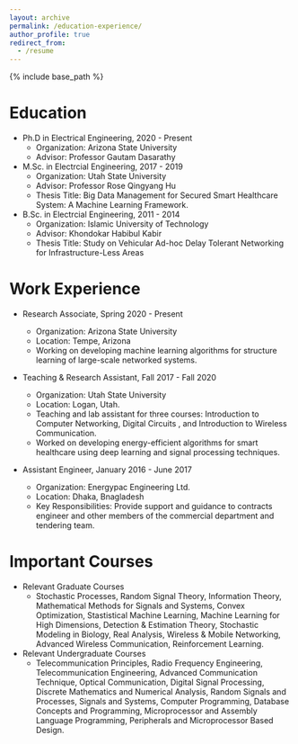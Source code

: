 ```yaml
---
layout: archive
permalink: /education-experience/
author_profile: true
redirect_from:
  - /resume
---
```


{% include base_path %}

Education
======
* Ph.D in Electrical Engineering, 2020 - Present
  * Organization: Arizona State University
  * Advisor: Professor Gautam Dasarathy
* M.Sc. in Electrcial Engineering, 2017 - 2019
  * Organization: Utah State University
  * Advisor: Professor Rose Qingyang Hu
  * Thesis Title: Big Data Management for Secured Smart Healthcare System: A Machine Learning Framework.
* B.Sc. in Electrcial Engineering, 2011 - 2014
  * Organization: Islamic University of Technology
  * Advisor:  Khondokar Habibul Kabir 
  * Thesis Title: Study on Vehicular Ad-hoc Delay Tolerant Networking for Infrastructure-Less Areas
  
Work Experience
======
* Research Associate, Spring 2020 - Present
  * Organization: Arizona State University
  * Location: Tempe, Arizona
  * Working on developing machine learning algorithms for structure learning of large-scale networked systems.

* Teaching & Research Assistant, Fall 2017 - Fall 2020
  * Organization: Utah State University
  * Location: Logan, Utah.
  * Teaching and lab assistant for three courses: Introduction to Computer Networking, Digital Circuits , and Introduction to Wireless Communication.
  * Worked on developing energy-efficient algorithms for smart healthcare using deep learning and signal processing techniques.

* Assistant Engineer, January 2016 - June 2017
  * Organization: Energypac Engineering Ltd.
  * Location: Dhaka, Bnagladesh
  * Key Responsibilities: Provide support and guidance to contracts engineer and other members of the commercial department and tendering team.


Important Courses
======
* Relevant Graduate Courses
  * Stochastic Processes, Random Signal Theory, Information Theory,  Mathematical Methods for Signals and Systems, Convex Optimization, Stastistical Machine Learning, Machine Learning for High Dimensions, Detection & Estimation Theory, Stochastic Modeling in Biology, Real Analysis, Wireless & Mobile Networking, Advanced Wireless Communication, Reinforcement Learning. 
* Relevant Undergraduate Courses
  * Telecommunication Principles, Radio Frequency Engineering, Telecommunication Engineering, Advanced Communication Technique, Optical Communication, Digital Signal Processing, Discrete Mathematics and Numerical Analysis, Random Signals and Processes, Signals and Systems, Computer Programming, Database Concepts and Programming, Microprocessor and Assembly Language Programming, Peripherals and Microprocessor Based Design.

